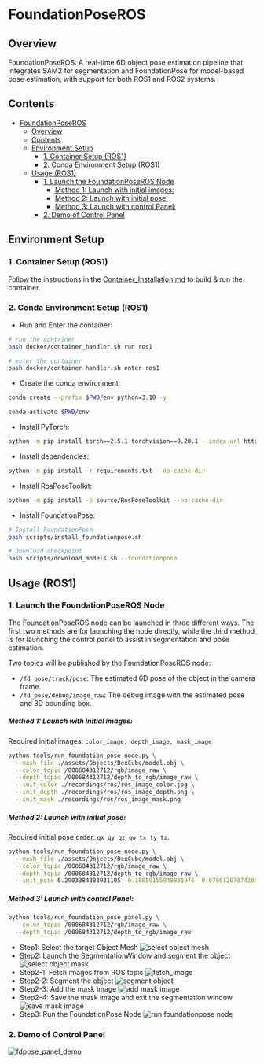 # FoundationPoseROS

## Overview

FoundationPoseROS: A real-time 6D object pose estimation pipeline that integrates SAM2 for segmentation and FoundationPose for model-based pose estimation, with support for both ROS1 and ROS2 systems.

## Contents

- [FoundationPoseROS](#foundationposeros)
  - [Overview](#overview)
  - [Contents](#contents)
  - [Environment Setup](#environment-setup)
    - [1. Container Setup (ROS1)](#1-container-setup-ros1)
    - [2. Conda Environment Setup (ROS1)](#2-conda-environment-setup-ros1)
  - [Usage (ROS1)](#usage-ros1)
    - [1. Launch the FoundationPoseROS Node](#1-launch-the-foundationposeros-node)
        - [Method 1: Launch with initial images:](#method-1-launch-with-initial-images)
        - [Method 2: Launch with initial pose:](#method-2-launch-with-initial-pose)
        - [Method 3: Launch with control Panel:](#method-3-launch-with-control-panel)
    - [2. Demo of Control Panel](#2-demo-of-control-panel)

## Environment Setup

### 1. Container Setup (ROS1)

Follow the instructions in the [Container_Installation.md](./docker/container_installation.md) to build & run the container.

### 2. Conda Environment Setup (ROS1)

- Run and Enter the container:

```bash
# run the container
bash docker/container_handler.sh run ros1

# enter the container
bash docker/container_handler.sh enter ros1
```

- Create the conda environment:

```bash
conda create --prefix $PWD/env python=3.10 -y

conda activate $PWD/env
```

- Install PyTorch:

```bash
python -m pip install torch==2.5.1 torchvision==0.20.1 --index-url https://download.pytorch.org/whl/cu118 --no-cache-dir
```

- Install dependencies:

```bash
python -m pip install -r requirements.txt --no-cache-dir
```

- Install RosPoseToolkit:

```bash
python -m pip install -e source/RosPoseToolkit --no-cache-dir
```

- Install FoundationPose:

```bash
# Install FoundationPose
bash scripts/install_foundationpose.sh

# Download checkpoint
bash scripts/download_models.sh --foundationpose
```

## Usage (ROS1)

### 1. Launch the FoundationPoseROS Node

The FoundationPoseROS node can be launched in three different ways. The first two methods are for launching the node directly, while the third method is for launching the control panel to assist in segmentation and pose estimation.

Two topics will be published by the FoundationPoseROS node:

- `/fd_pose/track/pose`: The estimated 6D pose of the object in the camera frame.
- `/fd_pose/debug/image_raw`: The debug image with the estimated pose and 3D bounding box.

##### Method 1: Launch with initial images:

Required initial images: `color_image, depth_image, mask_image`

```bash
python tools/run_foundation_pose_node.py \
  --mesh_file ./assets/Objects/DexCube/model.obj \
  --color_topic /000684312712/rgb/image_raw \
  --depth_topic /000684312712/depth_to_rgb/image_raw \
  --init_color ./recordings/ros/ros_image_color.jpg \
  --init_depth ./recordings/ros/ros_image_depth.png \
  --init_mask ./recordings/ros/ros_image_mask.png
```

##### Method 2: Launch with initial pose:

Required initial pose order: `qx qy qz qw tx ty tz`.

```bash
python tools/run_foundation_pose_node.py \
  --mesh_file ./assets/Objects/DexCube/model.obj \
  --color_topic /000684312712/rgb/image_raw \
  --depth_topic /000684312712/depth_to_rgb/image_raw \
  --init_pose 0.2903384383931105 -0.18059155948831976 -0.07861267874288347 0.9364348798296481 0.009255864657461643 -0.0017767383251339197 0.610579252243042
```

##### Method 3: Launch with control Panel:

```bash
python tools/run_foundation_pose_panel.py \
  --color_topic /000684312712/rgb/image_raw \
  --depth_topic /000684312712/depth_to_rgb/image_raw
```

- Step1: Select the target Object Mesh
  ![select object mesh](./docs/resources/images/fdpose_panel_select_object.png)
- Step2: Launch the SegmentationWindow and segment the object
  ![select object mask](./docs/resources/images/fdpose_panel_launch_segment_window.png)
- Step2-1: Fetch images from ROS topic
  ![fetch_image](./docs/resources/images/fdpose_panel_fetch_image.png)
- Step2-2: Segment the object
  ![segment object](./docs/resources/images/fdpose_panel_segment_image.png)
- Step2-3: Add the mask image
  ![add mask image](./docs/resources/images/fdpose_panel_add_mask.png)
- Step2-4: Save the mask image and exit the segmentation window
  ![save mask image](./docs/resources/images/fdpose_panel_save_mask.png)
- Step3: Run the FoundationPose Node
  ![run foundationpose node](./docs/resources/images/fdpose_panel_run_fdpose_node.png)

### 2. Demo of Control Panel

![fdpose_panel_demo](./docs/resources/videos/run_fdpose_panel_demo.gif)
